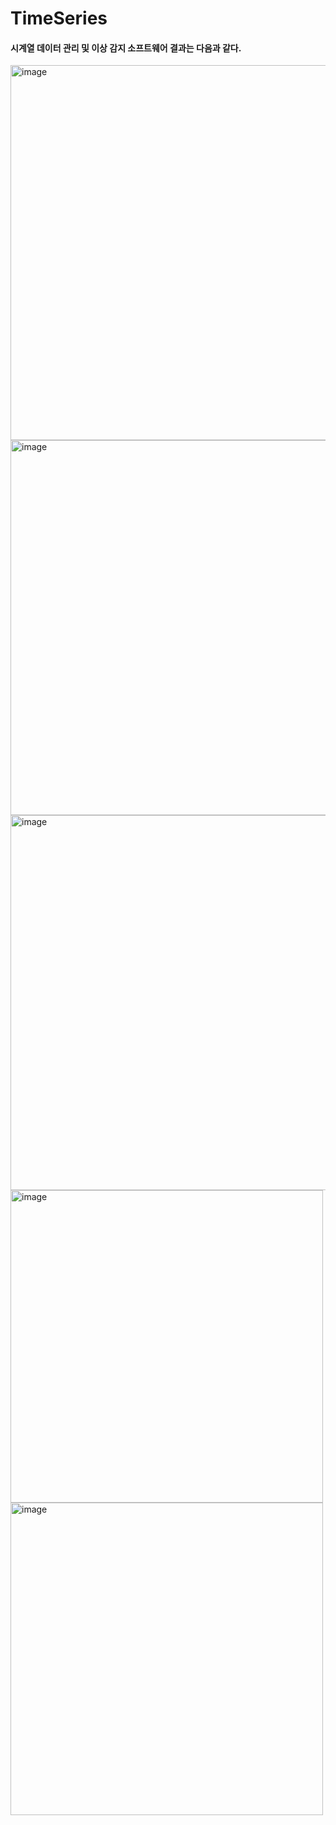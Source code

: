 # TimeSeries

#### 시계열 데이터 관리 및 이상 감지 소프트웨어 결과는 다음과 같다.

<img width="600" alt="image" src="https://user-images.githubusercontent.com/117606355/200201407-1e68a54a-fd6f-4836-b8e9-c797fe6e2a08.png">

<img width="600" alt="image" src="https://user-images.githubusercontent.com/117606355/200201410-8e793437-ba48-44b1-8035-120def00a313.png">

<img width="600" alt="image" src="https://user-images.githubusercontent.com/117606355/200201411-008b1f1e-62ca-435f-8285-c59d10b2b22c.png">


<img width="500" alt="image" src="https://user-images.githubusercontent.com/117606355/200202304-2eaaab45-5269-4d28-8c09-a7362ffb24a5.png">
<img width="500" alt="image" src="https://user-images.githubusercontent.com/117606355/200202309-5ab45d97-244e-48b7-b9a9-aaeb0b30a798.png">
